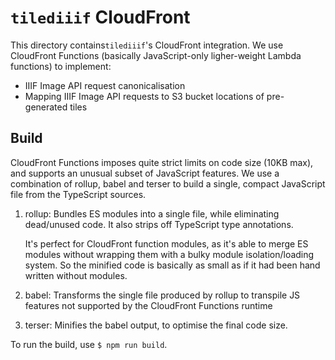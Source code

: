 # `tilediiif` CloudFront

This directory contains`tilediiif`'s CloudFront integration. We use CloudFront
Functions (basically JavaScript-only ligher-weight Lambda functions) to
implement:

-   IIIF Image API request canonicalisation
-   Mapping IIIF Image API requests to S3 bucket locations of pre-generated
    tiles

## Build

CloudFront Functions imposes quite strict limits on code size (10KB max), and
supports an unusual subset of JavaScript features. We use a combination of
rollup, babel and terser to build a single, compact JavaScript file from the
TypeScript sources.

1.  rollup: Bundles ES modules into a single file, while eliminating dead/unused
    code. It also strips off TypeScript type annotations.

    It's perfect for CloudFront function modules, as it's able to merge ES
    modules without wrapping them with a bulky module isolation/loading system.
    So the minified code is basically as small as if it had been hand written
    without modules.

2.  babel: Transforms the single file produced by rollup to transpile JS
    features not supported by the CloudFront Functions runtime
3.  terser: Minifies the babel output, to optimise the final code size.

To run the build, use `$ npm run build`.
